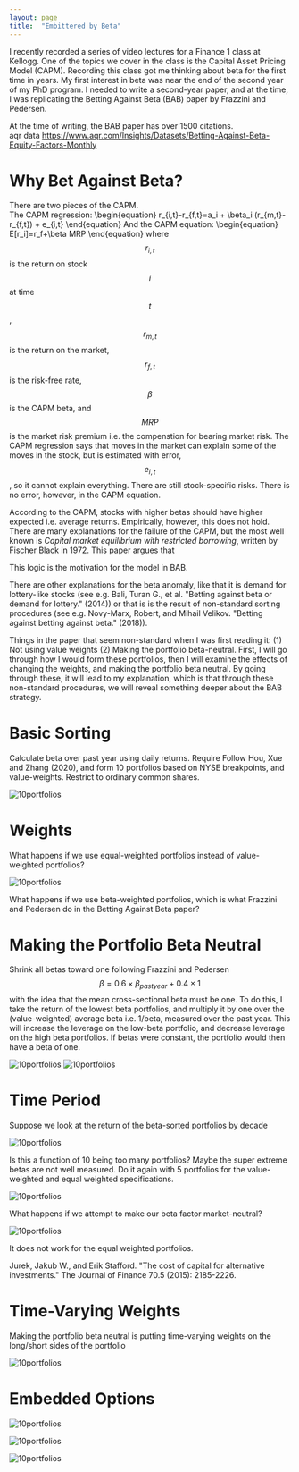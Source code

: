 ```yaml
---
layout: page
title:  "Embittered by Beta"
---
```


I recently recorded a series of video lectures for a Finance 1 class at Kellogg.  One of the topics we cover in the class is the Capital Asset Pricing Model (CAPM). Recording this class got me thinking about beta for the first time in years.  My first interest in beta was near the end of the second year of my PhD program.  I needed to write a second-year paper, and at the time, I was replicating the Betting Against Beta (BAB) paper by Frazzini and Pedersen. 

At the time of writing, the BAB paper has over 1500 citations.  
aqr data
https://www.aqr.com/Insights/Datasets/Betting-Against-Beta-Equity-Factors-Monthly


# Why Bet Against Beta?

There are two pieces of the CAPM.  
The CAPM regression:
\begin{equation}
r_{i,t}-r_{f,t}=a_i + \beta_i (r_{m,t}-r_{f,t}) + e_{i,t}
\end{equation}
And the CAPM equation:
\begin{equation}
E[r_i]=r_f+\beta MRP
\end{equation}
where $$r_{i,t}$$ is the return on stock $$i$$ at time $$t$$, $$r_{m,t}$$ is the return on the market, $$r_{f,t}$$ is the risk-free rate, $$\beta$$ is the CAPM beta, and $$MRP$$ is the market risk premium i.e. the compenstion for bearing market risk.  The CAPM regression says that moves in the market can explain some of the moves in the stock, but is estimated with error, $$e_{i,t}$$, so it cannot explain everything.  There are still stock-specific risks.  There is no error, however, in the CAPM equation.

According to the CAPM, stocks with higher betas should have higher expected i.e. average returns.  Empirically, however, this does not hold. There are many explanations for the failure of the CAPM, but the most well known is *Capital market equilibrium with restricted borrowing*, written by Fischer Black in 1972.  This paper argues that 

This logic is the motivation for the model in BAB.

There are other explanations for the beta anomaly, like that it is demand for lottery-like stocks (see e.g.  Bali, Turan G., et al. "Betting against beta or demand for lottery." (2014)) or that is is the result of non-standard sorting procedures 
(see e.g. Novy-Marx, Robert, and Mihail Velikov. "Betting against betting against beta." (2018)). 

Things in the paper that seem non-standard when I was first reading it: (1) Not using value weights (2) Making the portfolio beta-neutral.  First, I will go through how I would form these portfolios, then I will examine the effects of changing the weights, and making the portfolio beta neutral.  By going through these, it will lead to my explanation, which is that through these non-standard procedures, we will reveal something deeper about the BAB strategy.

# Basic Sorting

Calculate beta over past year using daily returns.  Require 
Follow Hou, Xue and Zhang (2020), and form 10 portfolios based on NYSE breakpoints, and value-weights.  Restrict to ordinary common shares.

![10portfolios](/Post_Images/6_5_2019/vwnolev.PNG)

# Weights

What happens if we use equal-weighted portfolios instead of value-weighted portfolios?

![10portfolios](/Post_Images/6_5_2019/ewnolev.PNG)

What happens if we use beta-weighted portfolios, which is what Frazzini and Pedersen do in the Betting Against Beta paper?

# Making the Portfolio Beta Neutral 

Shrink all betas toward one following Frazzini and Pedersen $$ \beta=0.6 \times \beta_{past year}+0.4 \times 1$$ with the idea that the mean cross-sectional beta must be one.  To do this, I take the return of the lowest beta portfolios, and multiply it by one over the (value-weighted) average beta i.e. 1/beta, measured over the past year.  This will increase the leverage on the low-beta portfolio, and decrease leverage on the high beta portfolios.  If betas were constant, the portfolio would then have a beta of one.

![10portfolios](/Post_Images/6_5_2019/vwlev.PNG)
![10portfolios](/Post_Images/6_5_2019/ewlev.PNG)

# Time Period

Suppose we look at the return of the beta-sorted portfolios by decade

![10portfolios](/Post_Images/6_5_2019/dec10.PNG)

Is this a function of 10 being too many portfolios? Maybe the super extreme betas are not well measured.  Do it again with 5 portfolios for the value-weighted and equal weighted specifications.

![10portfolios](/Post_Images/6_5_2019/dec5.PNG)

What happens if we attempt to make our beta factor market-neutral?

![10portfolios](/Post_Images/6_5_2019/dec10lev.PNG)

It does not work for the equal weighted portfolios.  

Jurek, Jakub W., and Erik Stafford. "The cost of capital for alternative investments." The Journal of Finance 70.5 (2015): 2185-2226.

# Time-Varying Weights

Making the portfolio beta neutral is putting time-varying weights on the long/short sides of the portfolio 

![10portfolios](/Post_Images/6_5_2019/leverage.PNG)

# Embedded Options

![10portfolios](/Post_Images/6_5_2019/fignolev.png)

![10portfolios](/Post_Images/6_5_2019/figlev.png)

![10portfolios](/Post_Images/6_5_2019/vwzoomin.png)